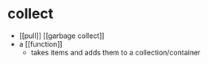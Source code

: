 # collect

- [[pull]] [[garbage collect]]
- a [[function]]
  - takes items and adds them to a collection/container

